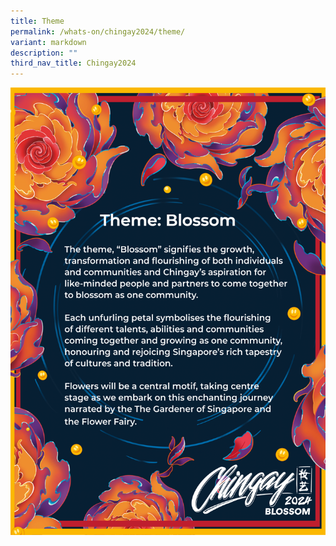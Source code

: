 ```yaml
---
title: Theme
permalink: /whats-on/chingay2024/theme/
variant: markdown
description: ""
third_nav_title: Chingay2024
---
```

![Theme: Blossom](/images/CHINGAY2024__Know_more_Ver_5.png)
